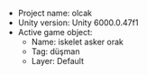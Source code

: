 <!-- UNITY CODE ASSIST INSTRUCTIONS START -->
- Project name: olcak
- Unity version: Unity 6000.0.47f1
- Active game object:
  - Name: iskelet asker orak
  - Tag: düşman
  - Layer: Default
<!-- UNITY CODE ASSIST INSTRUCTIONS END -->